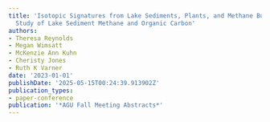 ```yaml
---
title: 'Isotopic Signatures from Lake Sediments, Plants, and Methane Bubbles: A Latitudinal
  Study of Lake Sediment Methane and Organic Carbon'
authors:
- Theresa Reynolds
- Megan Wimsatt
- McKenzie Ann Kuhn
- Cheristy Jones
- Ruth K Varner
date: '2023-01-01'
publishDate: '2025-05-15T00:24:39.913902Z'
publication_types:
- paper-conference
publication: '*AGU Fall Meeting Abstracts*'
---
```

